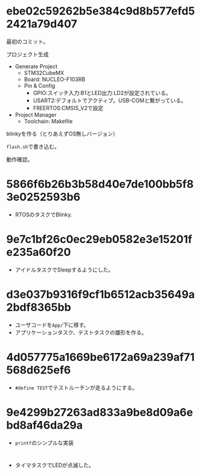 # ebe02c59262b5e384c9d8b577efd52421a79d407

最初のコミット。

プロジェクト生成

* Generate Project
    + STM32CubeMX
    + Board: NUCLEO-F103RB
    + Pin & Config
        - GPIO:スイッチ入力:B1とLED出力:LD2が設定されている。
        - USART2:デフォルトでアクティブ。USB-COMと繋がっている。
        - FREERTOS:CMSIS_V2で設定
* Project Manager
    + Toolchain: Makefile

blinkyを作る（とりあえずOS無しバージョン）

`flash.sh`で書き込む。

動作確認。

# 5866f6b26b3b58d40e7de100bb5f83e0252593b6

* RTOSのタスクでBlinky.

# 9e7c1bf26c0ec29eb0582e3e15201fe235a60f20

* アイドルタスクでSleepするようにした。

# d3e037b9316f9cf1b6512acb35649a2bdf8365bb

* ユーザコードを`App/`下に移す。
* アプリケーションタスク、テストタスクの雛形を作る。

# 4d057775a1669be6172a69a239af71568d625ef6

* `#define TEST`でテストルーチンが走るようにする。

# 9e4299b27263ad833a9be8d09a6ebd8af46da29a

* `printf`のシンプルな実装

# 

* タイマタスクでLEDが点滅した。

